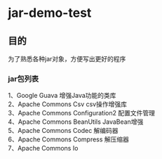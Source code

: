 # jar-demo-test

## 目的 
为了熟悉各种jar对象，方便写出更好的程序

### jar包列表 
1、Google Guava 增强Java功能的类库  
2、Apache Commons Csv csv操作增强库  
3、Apache Commons Configuration2 配置文件管理  
4、Apache Commons BeanUtils JavaBean增强  
5、Apache Commons Codec 解编码器  
6、Apache Commons Compress 解压缩器  
7、Apache Commons Io 